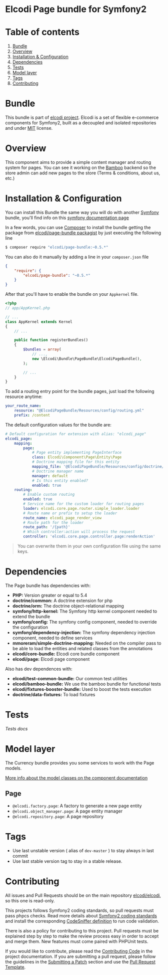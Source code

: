 Elcodi Page bundle for Symfony2
===============================

# Table of contents

1. [Bundle](#bundle)
1. [Overview](#overview)
1. [Installation & Configuration](#installation-configuration)
1. [Dependencies](#dependencies)
1. [Tests](#tests)
1. [Model layer](#model-layer)
1. [Tags](#tags)
1. [Contributing](#contributing)

# Bundle

This bundle is part of [elcodi project](https://github.com/elcodi).
Elcodi is a set of flexible e-commerce components for Symfony2, built as a
decoupled and isolated repositories and under [MIT] license.

# Overview

This component aims to provide a simple content manager and routing system for
pages.
You can see it working on the [Bamboo] backend so the store admin can add new
pages to the store (Terms & conditions, about us, etc.)

# Installation & Configuration

You can install this Bundle the same way you will do with another [Symfony]
bundle, you'll find info on this [symfony documentation page][4]

In a few words, you can use [Composer] to install the bundle getting the package
from
[elcodi/page-bundle packagist](https://packagist.org/packages/elcodi/page-bundle)
by just executing the following line

``` bash
$ composer require "elcodi/page-bundle:~0.5.*"
```

You can also do it manually by adding a line in your `composer.json` file

``` json
{
    "require": {
        "elcodi/page-bundle": "~0.5.*"
    }
}

```

After that you'll have to enable the bundle on your `Appkernel` file.

``` php
<?php
// app/AppKernel.php

// ...
class AppKernel extends Kernel
{
    // ...

    public function registerBundles()
    {
        $bundles = array(
            // ...,
            new \Elcodi\Bundle\PageBundle\ElcodiPageBundle(),
        );

        // ...
    }
}
```

To add a routing entry point for the bundle pages, just load the following
resource anytime:

``` yaml
your_route_name:
    resource: "@ElcodiPageBundle/Resources/config/routing.yml"
    prefix: /content
```

The default configuration values for the bundle are:

```yaml
# Default configuration for extension with alias: "elcodi_page"
elcodi_page:
    mapping:
        page:
            # Page entity implementing PageInterface
            class: Elcodi\Component\Page\Entity\Page
            # Doctrine mapping file for this entity
            mapping_file: '@ElcodiPageBundle/Resources/config/doctrine/Page.orm.yml'
            # Doctrine manager name
            manager: default
            # Is this entity enabled?
            enabled: true
    routing:
        # Enable custom routing
        enabled: true
        # Service name for the custom loader for routing pages
        loader: elcodi.core.page.router.simple_loader.loader
        # Route name or prefix to setup the loader
        route_name: elcodi_page_render_view
        # Route path for the loader
        route_path: '/{path}'
        # Which controller:action will process the request
        controller: 'elcodi.core.page.controller.page:renderAction'
```

> You can overwrite them in your own configuration file using the same keys.

# Dependencies

The Page bundle has dependencies with:
- **PHP:** Version greater or equal to 5.4
- **doctrine/common:** A doctrine extension for php
- **doctrine/orm:** The doctrine object-relational mapping
- **symfony/http-kernel:** The Symfony http kernel component needed to extend
the bundle
- **symfony/config:** The symfony config component, needed to override the
configuration
- **symfony/dependency-injection:** The symfony dependency injection component,
needed to define services
- **mmoreram/simple-doctrine-mapping:** Needed on the compiler pass to be able
to load the entities and related classes from the annotations
- **elcodi/core-bundle:** Elcodi core bundle component
- **elcodi/page:** Elcodi page component

Also has dev dependences with:
- **elcodi/test-common-bundle:** Our common test utilities
- **elcodi/bamboo-bundle:** We use the bamboo bundle for functional tests
- **elcodi/fixtures-booster-bundle:** Used to boost the tests execution
- **doctrine/data-fixtures:** To load fixtures

# Tests

*Tests docs*

# Model layer

The Currency bundle provides you some services to work with the Page models.

[More info about the model classes on the component documentation](https://github.com/elcodi/Page/blob/master/README.md#model-layer)

## Page

- `@elcodi.factory.page`: A factory to generate a new page entity
- `@elcodi.object_manager.page`: A page entity manager
- `@elcodi.repository.page`: A page repository

# Tags

* Use last unstable version ( alias of `dev-master` ) to stay always in last commit
* Use last stable version tag to stay in a stable release.

# Contributing

All issues and Pull Requests should be on the main repository
[elcodi/elcodi](https://github.com/elcodi/elcodi), so this one is read-only.

This projects follows Symfony2 coding standards, so pull requests must pass phpcs
checks. Read more details about
[Symfony2 coding standards](http://symfony.com/doc/current/contributing/code/standards.html)
and install the corresponding [CodeSniffer definition](https://github.com/opensky/Symfony2-coding-standard)
to run code validation.

There is also a policy for contributing to this project. Pull requests must
be explained step by step to make the review process easy in order to
accept and merge them. New features must come paired with PHPUnit tests.

If you would like to contribute, please read the [Contributing Code][1] in the project
documentation. If you are submitting a pull request, please follow the guidelines
in the [Submitting a Patch][2] section and use the [Pull Request Template][3].

[1]: http://symfony.com/doc/current/contributing/code/index.html
[2]: http://symfony.com/doc/current/contributing/code/patches.html#check-list
[3]: http://symfony.com/doc/current/contributing/code/patches.html#make-a-pull-request
[4]: http://symfony.com/doc/current/cookbook/bundles/installation.html
[MIT]: http://opensource.org/licenses/MIT
[Bamboo]: https://github.com/elcodi/bamboo
[Open exchange rates]: https://openexchangerates.org/
[Composer]: https://getcomposer.org/
[Symfony]: http://symfony.com/
